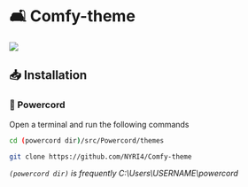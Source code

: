# 🛋️ Comfy-theme
<img src="https://i.ibb.co/hCcJPMj/comfy.png">

## 📥 Installation
### 🔌 Powercord
Open a terminal and run the following commands
```sh
cd (powercord dir)/src/Powercord/themes
```
```sh
git clone https://github.com/NYRI4/Comfy-theme
```
*`(powercord dir)` is frequently C:\Users\USERNAME\powercord*
